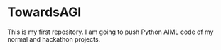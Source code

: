 # TowardsAGI

This is my first repository.
I am going to push Python AIML code of my normal and hackathon projects.
